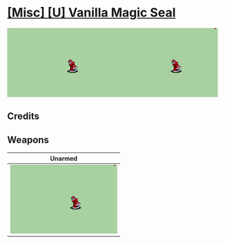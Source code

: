 # [\[Misc\] \[U\] Vanilla Magic Seal](./)

<img src="./8.%20Unarmed/Unarmed_000.png" alt="[Misc] [U] Vanilla Magic Seal standing" />

## Credits



## Weapons


|Unarmed |
|  :---: |
| <img alt="Unarmed animation" src="./8.%20Unarmed/Unarmed.gif" /> |
